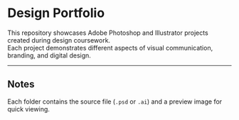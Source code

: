 # Design Portfolio

This repository showcases Adobe Photoshop and Illustrator projects created during design coursework.  
Each project demonstrates different aspects of visual communication, branding, and digital design.  

---

## Notes
Each folder contains the source file (`.psd` or `.ai`) and a preview image for quick viewing.  

